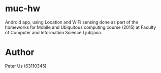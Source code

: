 # muc-hw
Android app, using Location and WiFi sensing done as part of the homeworks for Mobile and Ubiquitous computing course (2015) at Faculty of Computer and Information Science Ljubljana.

# Author
Peter Us (63110345)
